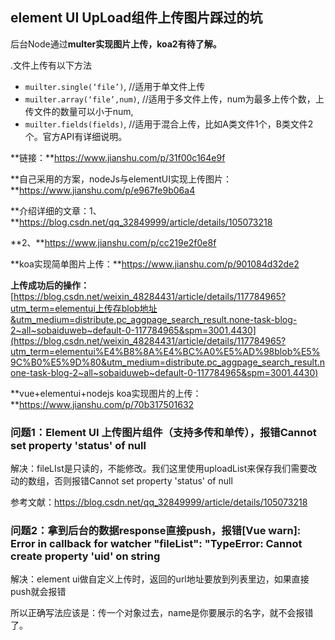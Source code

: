## element UI UpLoad组件上传图片踩过的坑

后台Node通过**multer实现图片上传，koa2有待了解。**

.文件上传有以下方法

- `muilter.single(‘file’)`, //适用于单文件上传
- `muilter.array(‘file’,num)`, //适用于多文件上传，num为最多上传个数，上传文件的数量可以小于num,
- `muilter.fields(fields)`, //适用于混合上传，比如A类文件1个，B类文件2个。官方API有详细说明。

**链接：**https://www.jianshu.com/p/31f00c164e9f

**自己采用的方案，nodeJs与elementUI实现上传图片：**https://www.jianshu.com/p/e967fe9b06a4

**介绍详细的文章：1、**https://blog.csdn.net/qq_32849999/article/details/105073218

**2、**https://www.jianshu.com/p/cc219e2f0e8f

**koa实现简单图片上传：**https://www.jianshu.com/p/901084d32de2

**上传成功后的操作：**[https://blog.csdn.net/weixin_48284431/article/details/117784965?utm_term=elementui上传存blob地址&utm_medium=distribute.pc_aggpage_search_result.none-task-blog-2~all~sobaiduweb~default-0-117784965&spm=3001.4430](https://blog.csdn.net/weixin_48284431/article/details/117784965?utm_term=elementui%E4%B8%8A%E4%BC%A0%E5%AD%98blob%E5%9C%B0%E5%9D%80&utm_medium=distribute.pc_aggpage_search_result.none-task-blog-2~all~sobaiduweb~default-0-117784965&spm=3001.4430)

**vue+elementui+nodejs koa实现图片的上传：**https://www.jianshu.com/p/70b317501632

### 问题1：**Element UI 上传图片组件（支持多传和单传），报错Cannot set property 'status' of null**

解决：fileLIst是只读的，不能修改。我们这里使用uploadList来保存我们需要改动的数组，否则报错Cannot set property 'status' of null

参考文献：https://blog.csdn.net/qq_32849999/article/details/105073218

### 问题2：拿到后台的数据response直接push，报错[Vue warn]: Error in callback for watcher "fileList": "TypeError: Cannot create property 'uid' on string

解决：element ui做自定义上传时，返回的url地址要放到列表里边，如果直接push就会报错


所以正确写法应该是：传一个对象过去，name是你要展示的名字，就不会报错了。

